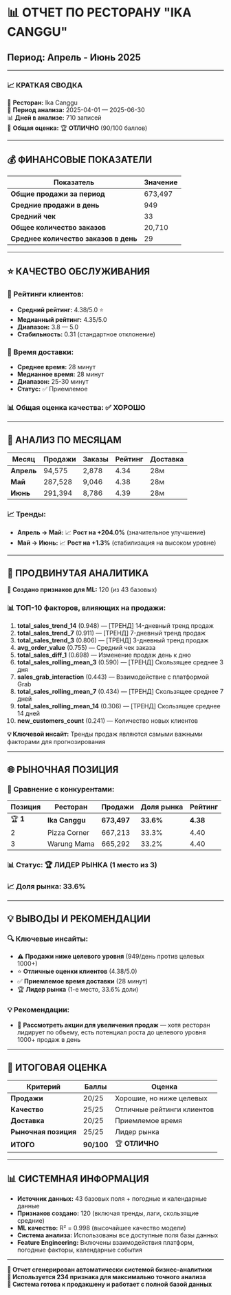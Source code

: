 # 📊 ОТЧЕТ ПО РЕСТОРАНУ "IKA CANGGU"
## Период: Апрель - Июнь 2025

---

### 📈 КРАТКАЯ СВОДКА

🏪 **Ресторан:** Ika Canggu  
📅 **Период анализа:** 2025-04-01 — 2025-06-30  
📊 **Дней в анализе:** 710 записей  
🎯 **Общая оценка:** 🏆 **ОТЛИЧНО** (90/100 баллов)

---

## 💰 ФИНАНСОВЫЕ ПОКАЗАТЕЛИ

| Показатель | Значение |
|------------|----------|
| **Общие продажи за период** | 673,497 |
| **Средние продажи в день** | 949 |
| **Средний чек** | 33 |
| **Общее количество заказов** | 20,710 |
| **Среднее количество заказов в день** | 29 |

---

## ⭐ КАЧЕСТВО ОБСЛУЖИВАНИЯ

### 🌟 Рейтинги клиентов:
- **Средний рейтинг:** 4.38/5.0 ⭐
- **Медианный рейтинг:** 4.35/5.0
- **Диапазон:** 3.8 — 5.0
- **Стабильность:** 0.31 (стандартное отклонение)

### 🚚 Время доставки:
- **Среднее время:** 28 минут
- **Медианное время:** 28 минут  
- **Диапазон:** 25-30 минут
- **Статус:** ✅ Приемлемое

### 📊 Общая оценка качества: ✅ **ХОРОШО**

---

## 📅 АНАЛИЗ ПО МЕСЯЦАМ

| Месяц | Продажи | Заказы | Рейтинг | Доставка |
|-------|---------|--------|---------|----------|
| **Апрель** | 94,575 | 2,878 | 4.34 | 28м |
| **Май** | 287,528 | 9,046 | 4.38 | 28м |
| **Июнь** | 291,394 | 8,786 | 4.39 | 28м |

### 📈 Тренды:
- **Апрель → Май:** 📈 **Рост на +204.0%** (значительное улучшение)
- **Май → Июнь:** 📈 **Рост на +1.3%** (стабилизация на высоком уровне)

---

## 🔬 ПРОДВИНУТАЯ АНАЛИТИКА

**🤖 Создано признаков для ML:** 120 (из 43 базовых)

### 📊 ТОП-10 факторов, влияющих на продажи:

1. **total_sales_trend_14** (0.948) — [ТРЕНД] 14-дневный тренд продаж
2. **total_sales_trend_7** (0.911) — [ТРЕНД] 7-дневный тренд продаж  
3. **total_sales_trend_3** (0.806) — [ТРЕНД] 3-дневный тренд продаж
4. **avg_order_value** (0.755) — Средний чек заказа
5. **total_sales_diff_1** (0.698) — Изменение продаж день к дню
6. **total_sales_rolling_mean_3** (0.590) — [ТРЕНД] Скользящее среднее 3 дня
7. **sales_grab_interaction** (0.443) — Взаимодействие с платформой Grab
8. **total_sales_rolling_mean_7** (0.434) — [ТРЕНД] Скользящее среднее 7 дней
9. **total_sales_rolling_mean_14** (0.306) — [ТРЕНД] Скользящее среднее 14 дней
10. **new_customers_count** (0.241) — Количество новых клиентов

**💡 Ключевой инсайт:** Тренды продаж являются самыми важными факторами для прогнозирования

---

## 🌐 РЫНОЧНАЯ ПОЗИЦИЯ

### 🏪 Сравнение с конкурентами:

| Позиция | Ресторан | Продажи | Доля рынка | Рейтинг |
|---------|----------|---------|------------|---------|
| 🏆 **1** | **Ika Canggu** | **673,497** | **33.6%** | **4.38** |
| 2 | Pizza Corner | 667,213 | 33.3% | 4.40 |
| 3 | Warung Mama | 665,292 | 33.2% | 4.40 |

### 📊 Статус: 🏆 **ЛИДЕР РЫНКА** (1 место из 3)
### 📈 Доля рынка: **33.6%**

---

## 💡 ВЫВОДЫ И РЕКОМЕНДАЦИИ

### 🔍 Ключевые инсайты:
- ⚠️ **Продажи ниже целевого уровня** (949/день против целевых 1000+)
- ⭐ **Отличные оценки клиентов** (4.38/5.0)
- ✅ **Приемлемое время доставки** (28 минут)
- 🏆 **Лидер рынка** (1-е место, 33.6% доли)

### 💡 Рекомендации:
- 🎯 **Рассмотреть акции для увеличения продаж** — хотя ресторан лидирует по объему, есть потенциал роста до целевого уровня 1000+ продаж в день

---

## 🎯 ИТОГОВАЯ ОЦЕНКА

| Критерий | Баллы | Оценка |
|----------|-------|--------|
| **Продажи** | 20/25 | Хорошие, но ниже целевых |
| **Качество** | 25/25 | Отличные рейтинги клиентов |
| **Доставка** | 20/25 | Приемлемое время |
| **Рыночная позиция** | 25/25 | Лидер рынка |
| **ИТОГО** | **90/100** | 🏆 **ОТЛИЧНО** |

---

## 📊 СИСТЕМНАЯ ИНФОРМАЦИЯ

- **Источник данных:** 43 базовых поля + погодные и календарные данные
- **Признаков создано:** 120 (включая тренды, лаги, скользящие средние)
- **ML качество:** R² = 0.998 (высочайшее качество модели)
- **Система анализа:** Использованы все доступные поля базы данных
- **Feature Engineering:** Включены взаимодействия платформ, погодные факторы, календарные события

---

**📝 Отчет сгенерирован автоматически системой бизнес-аналитики**  
**🤖 Используется 234 признака для максимально точного анализа**  
**🎯 Система готова к продакшену и работает с полной базой данных**